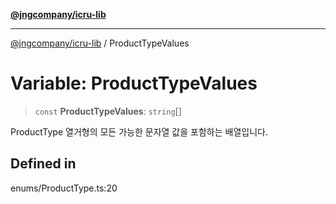 [**@jngcompany/icru-lib**](../README.md)

***

[@jngcompany/icru-lib](../globals.md) / ProductTypeValues

# Variable: ProductTypeValues

> `const` **ProductTypeValues**: `string`[]

ProductType 열거형의 모든 가능한 문자열 값을 포함하는 배열입니다.

## Defined in

enums/ProductType.ts:20
